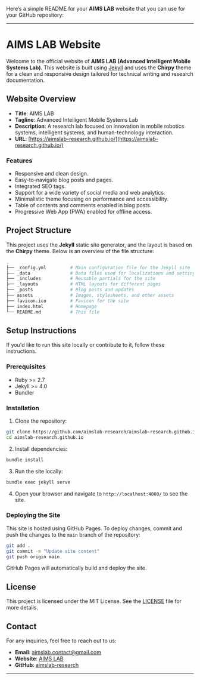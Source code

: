Here’s a simple README for your **AIMS LAB** website that you can use for your GitHub repository:

---

# AIMS LAB Website

Welcome to the official website of **AIMS LAB (Advanced Intelligent Mobile Systems Lab)**. This website is built using [Jekyll](https://jekyllrb.com) and uses the **Chirpy** theme for a clean and responsive design tailored for technical writing and research documentation.

## Website Overview

- **Title**: AIMS LAB
- **Tagline**: Advanced Intelligent Mobile Systems Lab
- **Description**: A research lab focused on innovation in mobile robotics systems, intelligent systems, and human-technology interaction.
- **URL**: [https://aimslab-research.github.io/](https://aimslab-research.github.io/)

### Features

- Responsive and clean design.
- Easy-to-navigate blog posts and pages.
- Integrated SEO tags.
- Support for a wide variety of social media and web analytics.
- Minimalistic theme focusing on performance and accessibility.
- Table of contents and comments enabled in blog posts.
- Progressive Web App (PWA) enabled for offline access.

## Project Structure

This project uses the **Jekyll** static site generator, and the layout is based on the **Chirpy** theme. Below is an overview of the file structure:

```bash
.
├── _config.yml         # Main configuration file for the Jekyll site
├── _data               # Data files used for localizations and settings
├── _includes           # Reusable partials for the site
├── _layouts            # HTML layouts for different pages
├── _posts              # Blog posts and updates
├── assets              # Images, stylesheets, and other assets
├── favicon.ico         # Favicon for the site
├── index.html          # Homepage
└── README.md           # This file
```

## Setup Instructions

If you'd like to run this site locally or contribute to it, follow these instructions.

### Prerequisites

- Ruby >= 2.7
- Jekyll >= 4.0
- Bundler

### Installation

1. Clone the repository:

```bash
git clone https://github.com/aimslab-research/aimslab-research.github.io.git
cd aimslab-research.github.io
```

2. Install dependencies:

```bash
bundle install
```

3. Run the site locally:

```bash
bundle exec jekyll serve
```

4. Open your browser and navigate to `http://localhost:4000/` to see the site.

### Deploying the Site

This site is hosted using GitHub Pages. To deploy changes, commit and push the changes to the `main` branch of the repository:

```bash
git add .
git commit -m "Update site content"
git push origin main
```

GitHub Pages will automatically build and deploy the site.


## License

This project is licensed under the MIT License. See the [LICENSE](./LICENSE) file for more details.

## Contact

For any inquiries, feel free to reach out to us:

- **Email**: aimslab.contact@gmail.com
- **Website**: [AIMS LAB](https://aimslab-research.github.io/)
- **GitHub**: [aimslab-research](https://github.com/aimslab-research)

---